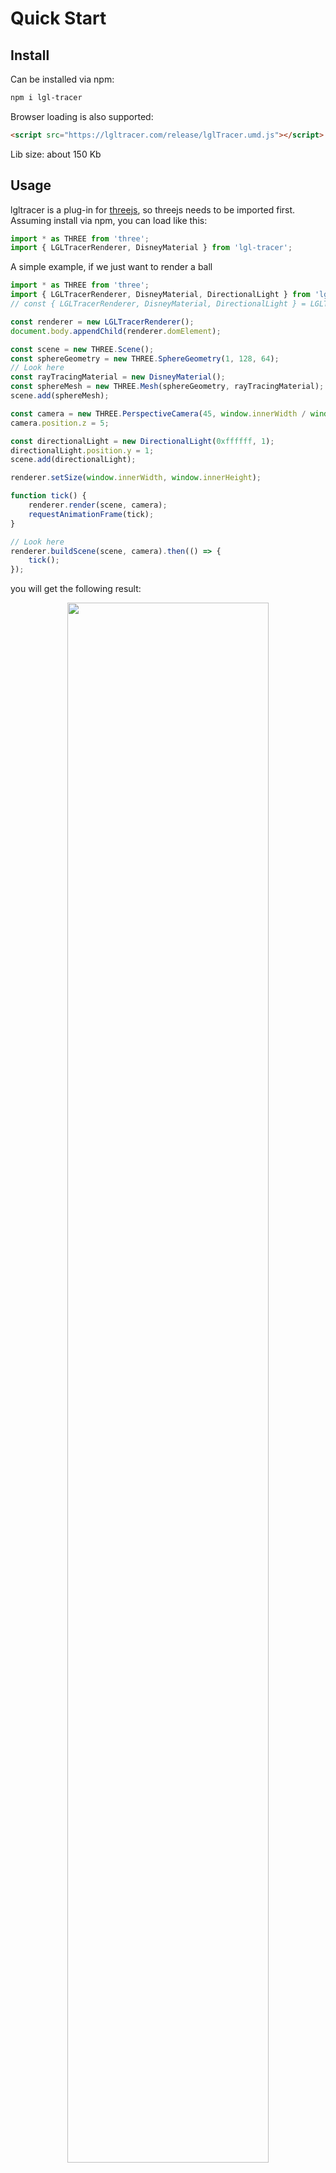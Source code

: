 # Quick Start

## Install

Can be installed via npm:

```bash
npm i lgl-tracer
```

Browser loading is also supported:

```html
<script src="https://lgltracer.com/release/lglTracer.umd.js"></script>
```

Lib size: about 150 Kb

## Usage

lgltracer is a plug-in for [threejs](https://threejs.org/), so threejs needs to be imported first. Assuming install via npm, you can load like this:

```javascript
import * as THREE from 'three';
import { LGLTracerRenderer, DisneyMaterial } from 'lgl-tracer';
```

A simple example, if we just want to render a ball

```javascript
import * as THREE from 'three';
import { LGLTracerRenderer, DisneyMaterial, DirectionalLight } from 'lgl-tracer';
// const { LGLTracerRenderer, DisneyMaterial, DirectionalLight } = LGLTracer; // if use UMD

const renderer = new LGLTracerRenderer();
document.body.appendChild(renderer.domElement);

const scene = new THREE.Scene();
const sphereGeometry = new THREE.SphereGeometry(1, 128, 64);
// Look here
const rayTracingMaterial = new DisneyMaterial();
const sphereMesh = new THREE.Mesh(sphereGeometry, rayTracingMaterial);
scene.add(sphereMesh);

const camera = new THREE.PerspectiveCamera(45, window.innerWidth / window.innerHeight);
camera.position.z = 5;

const directionalLight = new DirectionalLight(0xffffff, 1);
directionalLight.position.y = 1;
scene.add(directionalLight);

renderer.setSize(window.innerWidth, window.innerHeight);

function tick() {
	renderer.render(scene, camera);
	requestAnimationFrame(tick);
}

// Look here
renderer.buildScene(scene, camera).then(() => {
	tick();
});

```
you will get the following result:

<div style="width:100%; text-align:center;">
    <img src="_images\Intro\ball.JPG" style="max-width:1000px;" width="80%">
</div>

A more complicated example, if we want to render a gltf model(other format's model (such as fbx/obj) follow the same steps, only the loader is different)

```javascript
import * as THREE from 'three';
import { LGLTracerRenderer } from 'lgl-tracer';
// https://github.com/mrdoob/three.js/tree/dev/examples/jsm/loaders
import { RGBELoader } from './RGBELoader';
import { GLTFLoader } from './GLTFLoader';

const envMapPath = './assets/peppermint_powerplant_4k.hdr';
const gltfModelPath = './assets/DamagedHelmet/scene.gltf';

const renderer = new LGLTracerRenderer();
document.body.appendChild(renderer.domElement);

const scene = new THREE.Scene();
const camera = new THREE.PerspectiveCamera();
camera.position.z = 4;

renderer.setSize(window.innerWidth, window.innerHeight);

async function init() {
	// Note that if it is after R136, it needs to be declared as FloatType
	const rgbeLoader = new RGBELoader().setDataType(THREE.FloatType);
	const envMap = await new Promise(resolve => {
		rgbeLoader.load(envMapPath, resolve);
	});
	scene.environment = envMap;

    const gltfLoader = new GLTFLoader();
	const gltfInfo = await new Promise(resolve => {
		gltfLoader.load(gltfModelPath, resolve);
	});
	scene.add(gltfInfo.scene);

	await renderer.buildScene(scene, camera);
    
    render();
}

function render() {
	renderer.render(scene, camera);
	requestAnimationFrame(render);
}

init();
```
quite simple right? 

then you will get the following result:

<div style="width:100%; text-align:center;">
    <img src="_images\Intro\gltf.JPG" style="max-width:1000px;" width="80%">
</div>

For more detailed usage, please visit the API section.

## License

```license
MIT license statement included in LGLTracer:

GLSL-PathTracer:
Copyright 2019-2021 Asif Ali. MIT License

ray-tracing-renderer:
Copyright 2019 HOVER. MIT License

LGLTracer is not open source, but for this closed source version, you can use it freely (including commercially). 
If you have any questions, please feel free to contact me by email(lg2lugang@gmail.com).
```
